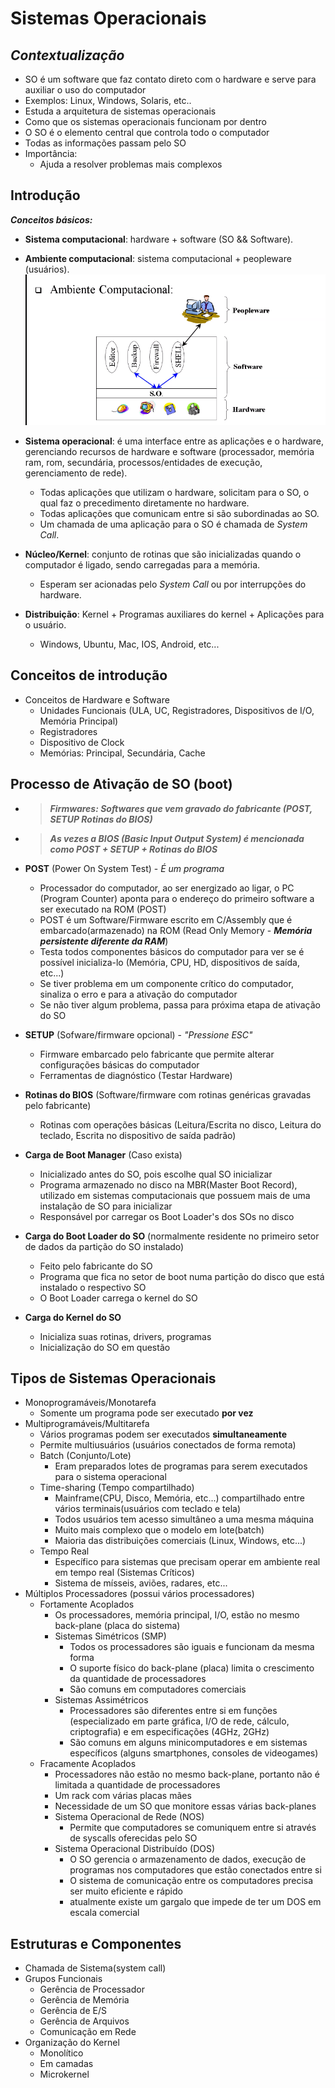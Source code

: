 # Sistemas Operacionais

## _Contextualização_

- SO é um software que faz contato direto com o hardware e serve para auxiliar o uso do computador
- Exemplos: Linux, Windows, Solaris, etc..
- Estuda a arquitetura de sistemas operacionais
- Como que os sistemas operacionais funcionam por dentro
- O SO é o elemento central que controla todo o computador
- Todas as informações passam pelo SO
- Importância:
  - Ajuda a resolver problemas mais complexos
  
## **Introdução**

_**Conceitos básicos:**_

- **Sistema computacional**: hardware + software (SO && Software).

- **Ambiente computacional**: sistema computacional + peopleware (usuários).
![SystemCall](images/sisComp.png)

- **Sistema operacional**: é uma interface entre as aplicações e o hardware, gerenciando recursos de hardware e software (processador, memória ram, rom, secundária, processos/entidades de execução, gerenciamento de rede).
  - Todas aplicações que utilizam o hardware, solicitam para o SO, o qual faz o precedimento diretamente no hardware.
  - Todas aplicações que comunicam entre si são subordinadas ao SO.
  - Um chamada de uma aplicação para o SO é chamada de _System Call_.

- **Núcleo/Kernel**: conjunto de rotinas que são inicializadas quando o computador é ligado, sendo carregadas para a memória.
  - Esperam ser acionadas pelo _System Call_ ou por interrupções do hardware.

- **Distribuição**: Kernel + Programas auxiliares do kernel + Aplicações para o usuário.
  - Windows, Ubuntu, Mac, IOS, Android, etc...

## **Conceitos de introdução**

- Conceitos de Hardware e Software
  - Unidades Funcionais (ULA, UC, Registradores, Dispositivos de I/O, Memória Principal)
  - Registradores
  - Dispositivo de Clock
  - Memórias: Principal, Secundária, Cache

## **Processo de Ativação de SO (boot)**

- >***Firmwares: Softwares que vem gravado do fabricante (POST, SETUP Rotinas do BIOS)***
- >***As vezes a BIOS (Basic Input Output System) é mencionada como POST + SETUP + Rotinas do BIOS***

- **POST** (Power On System Test) - _É um programa_
  - Processador do computador, ao ser energizado ao ligar, o PC (Program Counter) aponta para o endereço do primeiro software a ser executado na ROM (POST)
  - POST é um Software/Firmware escrito em C/Assembly que é embarcado(armazenado) na ROM (Read Only Memory - ***Memória persistente diferente da RAM***)
  - Testa todos componentes básicos do computador para ver se é possível inicializa-lo (Memória, CPU, HD, dispositivos de saída, etc...)
  - Se tiver problema em um componente crítico do computador, sinaliza o erro e para a ativação do computador
  - Se não tiver algum problema, passa para próxima etapa de ativação do SO
- **SETUP** (Sofware/firmware opcional) - _"Pressione ESC"_
  - Firmware embarcado pelo fabricante que permite alterar configurações básicas do computador
  - Ferramentas de diagnóstico (Testar Hardware)
- **Rotinas do BIOS** (Software/firmware com rotinas genéricas gravadas pelo fabricante)
  - Rotinas com operações básicas (Leitura/Escrita no disco, Leitura do teclado, Escrita no dispositivo de saída padrão)
- **Carga de Boot Manager** (Caso exista)
  - Inicializado antes do SO, pois escolhe qual SO inicializar
  - Programa armazenado no disco na MBR(Master Boot Record), utilizado em sistemas computacionais que possuem mais de uma instalação de SO para inicializar
  - Responsável por carregar os Boot Loader's dos SOs no disco
- **Carga do Boot Loader do SO** (normalmente residente no primeiro setor de dados da partição do SO instalado)
  - Feito pelo fabricante do SO
  - Programa que fica no setor de boot numa partição do disco que está instalado o respectivo SO
  - O Boot Loader carrega o kernel do SO
- **Carga do Kernel do SO**
  - Inicializa suas rotinas, drivers, programas
  - Inicialização do SO em questão

## **Tipos de Sistemas Operacionais**

- Monoprogramáveis/Monotarefa
  - Somente um programa pode ser executado **por vez**
- Multiprogramáveis/Multitarefa
  - Vários programas podem ser executados **simultaneamente**
  - Permite multiusuários (usuários conectados de forma remota)
  - Batch (Conjunto/Lote)
    - Eram preparados lotes de programas para serem executados para o sistema operacional
  - Time-sharing (Tempo compartilhado)
    - Mainframe(CPU, Disco, Memória, etc...) compartilhado entre vários terminais(usuários com teclado e tela)
    - Todos usuários tem acesso simultâneo a uma mesma máquina
    - Muito mais complexo que o modelo em lote(batch)
    - Maioria das distribuições comerciais (Linux, Windows, etc...)
  - Tempo Real
    - Específico para sistemas que precisam operar em ambiente real em tempo real (Sistemas Críticos)
    - Sistema de mísseis, aviões, radares, etc...
- Múltiplos Processadores (possui vários processadores)
  - Fortamente Acoplados
    - Os processadores, memória principal, I/O,  estão no mesmo back-plane (placa do sistema)
    - Sistemas Simétricos (SMP)
      - Todos os processadores são iguais e funcionam da mesma forma
      - O suporte físico do back-plane (placa) limita o crescimento da quantidade de processadores
      - São comuns em computadores comerciais
    - Sistemas Assimétricos
      - Processadores são diferentes entre si em funções (especializado em parte gráfica, I/O de rede, cálculo, criptografia) e em especificações (4GHz, 2GHz)
      - São comuns em alguns minicomputadores e em sistemas específicos (alguns smartphones, consoles de videogames)
  - Fracamente Acoplados
    - Processadores não estão no mesmo back-plane, portanto não é limitada a quantidade de processadores
    - Um rack com várias placas mães
    - Necessidade de um SO que monitore essas várias back-planes
    - Sistema Operacional de Rede (NOS)
      - Permite que computadores se comuniquem entre si através de syscalls oferecidas pelo SO
    - Sistema Operacional Distribuído (DOS)
      - O SO gerencia o armazenamento de dados, execução de programas nos computadores que estão conectados entre si
      - O sistema de comunicação entre os computadores precisa ser muito eficiente e rápido
      - atualmente existe um gargalo que impede de ter um DOS em escala comercial
  
## Estruturas e Componentes

- Chamada de Sistema(system call)
- Grupos Funcionais
  - Gerência de Processador
  - Gerência de Memória
  - Gerência de E/S
  - Gerência de Arquivos
  - Comunicação em Rede
- Organização do Kernel
  - Monolítico
  - Em camadas
  - Microkernel
